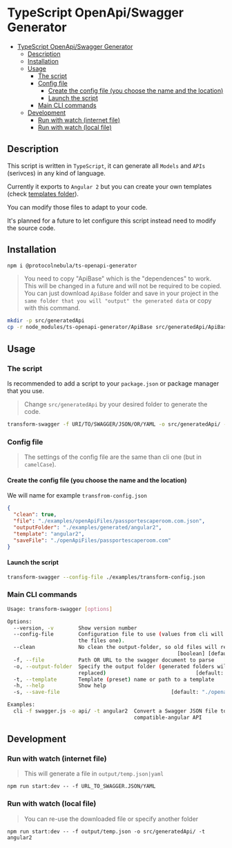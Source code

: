 # TypeScript OpenApi/Swagger Generator

- [TypeScript OpenApi/Swagger Generator](#typescript-openapiswagger-generator)
  - [Description](#description)
  - [Installation](#installation)
  - [Usage](#usage)
    - [The script](#the-script)
    - [Config file](#config-file)
      - [Create the config file (you choose the name and the location)](#create-the-config-file-you-choose-the-name-and-the-location)
      - [Launch the script](#launch-the-script)
    - [Main CLI commands](#main-cli-commands)
  - [Development](#development)
    - [Run with watch (internet file)](#run-with-watch-internet-file)
    - [Run with watch (local file)](#run-with-watch-local-file)

## Description

This script is written in `TypeScript`, it can generate all `Models` and `APIs` (serivces) in any kind of language.

Currently it exports to `Angular 2` but you can create your own templates (check [templates folder](templates)).

You can modify those files to adapt to your code.

It's planned for a future to let configure this script instead need to modify the source code.

## Installation

```bash
npm i @protocolnebula/ts-openapi-generator
```

> You need to copy "ApiBase" which is the "dependences" to work. This will be changed in a future and will not be required to be copied.
> You can just download `ApiBase` folder and save in your project in the `same folder that you will "output" the generated data` or copy with this command.

```bash
mkdir -p src/generatedApi
cp -r node_modules/ts-openapi-generator/ApiBase src/generatedApi/ApiBase
```

## Usage

### The script

Is recommended to add a script to your `package.json` or package manager that you use.

> Change `src/generatedApi` by your desired folder to generate the code.

```bash
transform-swagger -f URI/TO/SWAGGER/JSON/OR/YAML -o src/generatedApi/ -t angular2
```

### Config file

> The settings of the config file are the same than cli one (but in `camelCase`).

#### Create the config file (you choose the name and the location)

We will name for example `transfrom-config.json`

```json
{
  "clean": true,
  "file": "./examples/openApiFiles/passportescaperoom.com.json",
  "outputFolder": "./examples/generated/angular2",
  "template": "angular2",
  "saveFile": "./openApiFiles/passportescaperoom.com"
}
```

#### Launch the script

```bash
transform-swagger --config-file ./examples/transform-config.json
```

### Main CLI commands

```bash
Usage: transform-swagger [options]

Options:
  --version, -v        Show version number                             [boolean]
  --config-file        Configuration file to use (values from cli will overwrite
                       the files one).
  --clean              No clean the output-folder, so old files will remain
                                                       [boolean] [default: true]
  -f, --file           Path OR URL to the swagger document to parse   [required]
  -o, --output-folder  Specify the output folder (generated folders will be
                       replaced)                             [default: "output"]
  -t, --template       Template (preset) name or path to a template
  -h, --help           Show help                                       [boolean]
  -s, --save-file                                    [default: "./openapi_temp"]

Examples:
  cli -f swagger.js -o api/ -t angular2  Convert a Swagger JSON file to
                                         compatible-angular API
```

## Development

### Run with watch (internet file)

> This will generate a file in `output/temp.json|yaml`

```
npm run start:dev -- -f URL_TO_SWAGGER.JSON/YAML
```


### Run with watch (local file)

> You can re-use the downloaded file or specify another folder

```
npm run start:dev -- -f output/temp.json -o src/generatedApi/ -t angular2
```


